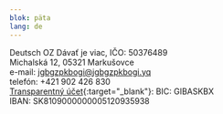 ```yaml
---
blok: päta
lang: de
---
```

Deutsch
OZ Dávať je viac, IČO: 50376489  
Michalská 12, 05321 Markušovce  
e-mail: <jgbgzpkbogi@jgbgzpkbogi.yq>  
telefón: +421 902 426 830  
[Transparentný účet](https://www.transparentneucty.sk/#/ucet/SK8109000000005120935938){:target="_blank"}: BIC: GIBASKBX  
IBAN: SK8109000000005120935938
